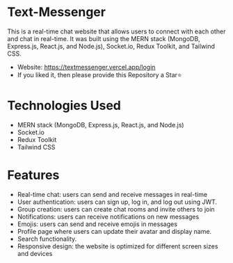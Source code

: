 # Text-Messenger 
This is a real-time chat website that allows users to connect with each other and chat in real-time. It was built using the MERN stack (MongoDB, Express.js, React.js, and Node.js), Socket.io, Redux Toolkit, and Tailwind CSS.

- Website: https://textmessenger.vercel.app/login
- If you liked it, then please provide this Repository a Star⭐

# Technologies Used
- MERN stack (MongoDB, Express.js, React.js, and Node.js)
- Socket.io
- Redux Toolkit
- Tailwind CSS

# Features
- Real-time chat: users can send and receive messages in real-time
- User authentication: users can sign up, log in, and log out using JWT.
- Group creation: users can create chat rooms and invite others to join
- Notifications: users can receive notifications on new messages
- Emojis: users can send and receive emojis in messages
- Profile page where users can update their avatar and display name.
- Search functionality.
- Responsive design: the website is optimized for different screen sizes and devices

  


